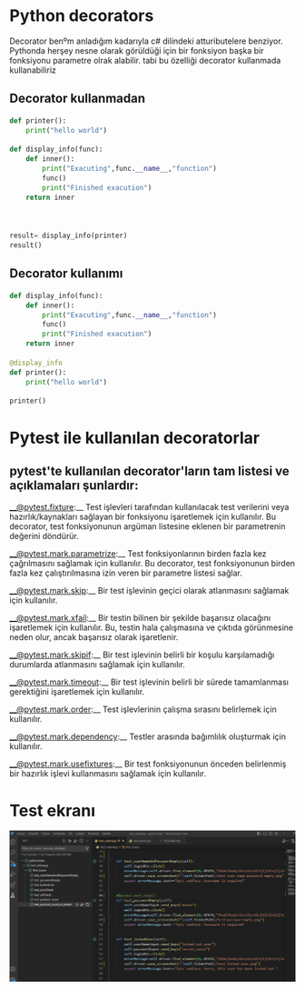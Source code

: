 # Python decorators
Decorator benºm anladığım kadarıyla c# dilindeki attuributelere benziyor. Pythonda herşey
nesne olarak görüldüği için bir fonksiyon başka bir fonksiyonu parametre olrak alabilir.
tabi bu özelliği decorator kullanmada kullanabiliriz
## Decorator kullanmadan
```python
def printer():
    print("hello world")

def display_info(func):
    def inner():
        print("Exacuting",func.__name__,"function")
        func()
        print("Finished exacution")
    return inner



result= display_info(printer)
result()
```

## Decorator kullanımı
```python
def display_info(func):
    def inner():
        print("Exacuting",func.__name__,"function")
        func()
        print("Finished exacution")
    return inner

@display_info
def printer():
    print("hello world")

printer()
```

# Pytest ile kullanılan decoratorlar
## pytest'te kullanılan decorator'ların tam listesi ve açıklamaları şunlardır:

__@pytest.fixture:__ Test işlevleri tarafından kullanılacak test verilerini veya hazırlık/kaynakları sağlayan bir fonksiyonu işaretlemek için kullanılır. Bu decorator, test fonksiyonunun argüman listesine eklenen bir parametrenin değerini döndürür.

__@pytest.mark.parametrize:__ Test fonksiyonlarının birden fazla kez çağrılmasını sağlamak için kullanılır. Bu decorator, test fonksiyonunun birden fazla kez çalıştırılmasına izin veren bir parametre listesi sağlar.

__@pytest.mark.skip:__ Bir test işlevinin geçici olarak atlanmasını sağlamak için kullanılır.

__@pytest.mark.xfail:__ Bir testin bilinen bir şekilde başarısız olacağını işaretlemek için kullanılır. Bu, testin hala çalışmasına ve çıktıda görünmesine neden olur, ancak başarısız olarak işaretlenir.

__@pytest.mark.skipif:__ Bir test işlevinin belirli bir koşulu karşılamadığı durumlarda atlanmasını sağlamak için kullanılır.

__@pytest.mark.timeout:__ Bir test işlevinin belirli bir sürede tamamlanması gerektiğini işaretlemek için kullanılır.

__@pytest.mark.order:__ Test işlevlerinin çalışma sırasını belirlemek için kullanılır.

__@pytest.mark.dependency:__ Testler arasında bağımlılık oluşturmak için kullanılır.

__@pytest.mark.usefixtures:__ Bir test fonksiyonunun önceden belirlenmiş bir hazırlık işlevi kullanmasını sağlamak için kullanılır.

# Test ekranı
![test ekranı](testpassed.png)
